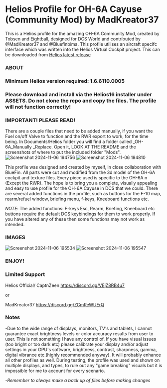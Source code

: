 
# Helios Profile for OH-6A Cayuse (Community Mod) by MadKreator37

This is a Helios profile for the amazing OH-6A Community Mod, created by Tobsen and Eightball, designed for DCS World and contributed by @MadKreator37 and @Bluefinbima. 
This profile utilises an aircraft specifc interface which was written into the Helios Virtual Cockpit project.  This can be downloaded from [Helios latest release](https://github.com/HeliosVirtualCockpit/Helios/releases/latest)


### ABOUT

### Minimum Helios version required: 1.6.6110.0005
### Please download and install via the Helios16 installer under ASSETS. Do not clone the repo and copy the files. The profile will not function correctly!

### IMPORTANT! PLEASE READ!
   There are a couple files that need to be added manually, if you want the Fuel on/off Valve to function and the RWR export to work, for the time being.
   In Documents/Helios folder you will find a folder called _OH-6A_Manually _Replace. Open it, LOOK AT THE README and the screenshots of where to put the included folder "Mods".
![Screenshot 2024-11-06 194756](https://github.com/user-attachments/assets/cc362f6e-4629-41bb-94c7-dec93d37663c)
![Screenshot 2024-11-06 194810](https://github.com/user-attachments/assets/6aa17d92-f451-4b4e-856d-b6dd6c7b2637)


This profile was designed and created by myself, in close collaboration with BlueFin. All parts were cut and modified from the 3d model of the OH-6A cockpit and texture files. Every piece used is specific to the OH-6A n (Except the RWR).  The hope is to bring you a  complete, visually appealing and easy to use profile for the OH-6A Cayuse in DCS that we could.  There are several added functions in the profile, such as buttons for the F-10 map, rearm/refuel window, briefing menu, f-keys, Kneeboard functions etc. 

*NOTE*: The added functions:  F-keys Esc, Rearm, Briefing, Kneeboard etc buttons require the default DCS keybindings for them to work properly. If you have altered any of these then some functions may not work as intended.


### IMAGES
![Screenshot 2024-11-06 195534](https://github.com/user-attachments/assets/54d9c0fd-a8d9-4f30-ae3b-a3c3974b0629)
![Screenshot 2024-11-06 195547](https://github.com/user-attachments/assets/6f31393c-1a9d-48f7-b1c2-b3477fcddd0b)


### ENJOY!


### Limited Support

Helios Official/ CaptnZeen     https://discord.gg/VEjZ8RB4u7

or

MadKreator37  https://discord.gg/ZCmReWUErQ


### Notes

-Due to the wide range of displays, monitors, TV's and tablets,  I cannot guarantee exact brightness levels or color accuracy results from user to user. This is not something I have any control of. If you have visual issues (too bright or too dark etc)  please calibrate your display and/or adjust settings in your GPU's software, brightness, contrast, sharpness, gamma, digital vibrance etc.(highly recommended anyway). It will probably enhance all other profiles as well. During testing, the profile was used and shown on multiple displays, and types,  to rule out any "game breaking" visuals but it is impossible for me to account for every scenario.

-*Remember to always make a back up of files before making changes*

